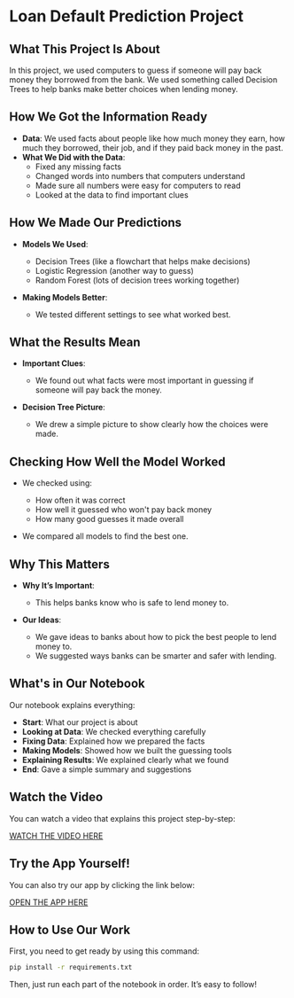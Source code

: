 # Loan Default Prediction Project

## What This Project Is About

In this project, we used computers to guess if someone will pay back money they borrowed from the bank. We used something called Decision Trees to help banks make better choices when lending money.

## How We Got the Information Ready

- **Data**: We used facts about people like how much money they earn, how much they borrowed, their job, and if they paid back money in the past.
- **What We Did with the Data**:
  - Fixed any missing facts
  - Changed words into numbers that computers understand
  - Made sure all numbers were easy for computers to read
  - Looked at the data to find important clues

## How We Made Our Predictions

- **Models We Used**:
  - Decision Trees (like a flowchart that helps make decisions)
  - Logistic Regression (another way to guess)
  - Random Forest (lots of decision trees working together)

- **Making Models Better**:
  - We tested different settings to see what worked best.

## What the Results Mean

- **Important Clues**:
  - We found out what facts were most important in guessing if someone will pay back the money.

- **Decision Tree Picture**:
  - We drew a simple picture to show clearly how the choices were made.

## Checking How Well the Model Worked

- We checked using:
  - How often it was correct
  - How well it guessed who won't pay back money
  - How many good guesses it made overall

- We compared all models to find the best one.

## Why This Matters

- **Why It’s Important**:
  - This helps banks know who is safe to lend money to.

- **Our Ideas**:
  - We gave ideas to banks about how to pick the best people to lend money to.
  - We suggested ways banks can be smarter and safer with lending.

## What's in Our Notebook

Our notebook explains everything:

- **Start**: What our project is about
- **Looking at Data**: We checked everything carefully
- **Fixing Data**: Explained how we prepared the facts
- **Making Models**: Showed how we built the guessing tools
- **Explaining Results**: We explained clearly what we found
- **End**: Gave a simple summary and suggestions

## Watch the Video

You can watch a video that explains this project step-by-step:

[WATCH THE VIDEO HERE](https://www.loom.com/share/df0d15e04c704f148683f44d75decdd2?sid=674a2f51-81bb-4475-be16-b2ae3f71e76b)

## Try the App Yourself!

You can also try our app by clicking the link below:

[OPEN THE APP HERE](https://loandefault-7iphccvrgebjgn6zuqmkzj.streamlit.app/)

## How to Use Our Work

First, you need to get ready by using this command:

```bash
pip install -r requirements.txt
```

Then, just run each part of the notebook in order. It’s easy to follow!


